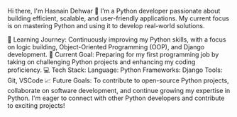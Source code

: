 Hi there, I'm Hasnain Dehwar 👋
I'm a Python developer passionate about building efficient, scalable, and user-friendly applications. My current focus is on mastering Python and using it to develop real-world solutions.

🌱 Learning Journey: Continuously improving my Python skills, with a focus on logic building, Object-Oriented Programming (OOP), and Django development.
🎯 Current Goal: Preparing for my first programming job by taking on challenging Python projects and enhancing my coding proficiency.
💻 Tech Stack:
Language: Python
Frameworks: Django
Tools: Git, VSCode
📈 Future Goals: To contribute to open-source Python projects, collaborate on software development, and continue growing my expertise in Python.
I'm eager to connect with other Python developers and contribute to exciting projects!

